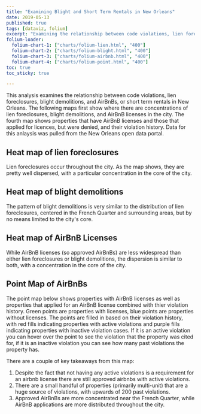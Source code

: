 ```yaml
---
title: "Examining Blight and Short Term Rentals in New Orleans"
date: 2019-05-13
published: true
tags: [dataviz, folium]
excerpt: "Examining the relationship between code violations, lien foreclosures, blight demolitions, and AirBnBs in New Orleans"
folium-loader:
  folium-chart-1: ["charts/folium-lien.html", "400"]
  folium-chart-2: ["charts/folium-blight.html", "400"]
  folium-chart-3: ["charts/folium-airbnb.html", "400"]
  folium-chart-4: ["charts/folium-point.html", "400"]
toc: true
toc_sticky: true

---
```


This analysis examines the relationship between code violations, lien foreclosures, blight demolitions, and AirBnBs, or short term rentals in New Orleans. The following maps first show where there are concentrations of lien foreclosures, blight demolitions, and AirBnB licenses in the city. The fourth map shows properties that have AirBnB licenses and those that applied for licences, but were denied, and their violation history. Data for this anlaysis was pulled from the New Orleans open data portal.

## Heat map of lien foreclosures

<div id="folium-chart-1"></div>

Lien foreclosures occur throughout the city. As the map shows, they are pretty well dispersed, with a particular concentration in the core of the city.

## Heat map of blight demolitions

<div id="folium-chart-2"></div>

The pattern of blight demolitions is very similar to the distribution of lien foreclosures, centered in the French Quarter and surrounding areas, but by no means limited to the city's core.

## Heat map of AirBnB Licenses

<div id="folium-chart-3"></div>

While AirBnB licenses (so approved AirBnBs) are less widespread than  either lien foreclosures or blight demolitions, the dispersion is similar to both, with a concentration in the core of the city.

## Point Map of AirBnBs
<div id="folium-chart-4"></div>

The point map below shows properties with AirBnB licenses as well as properties that applied for an AirBnB license combined with thier violation history. Green points are properties with licenses, blue points are properties without licenses. The points are filled in based on their violation history, with red fills indicating properties with active violations and purple fills indicating properties with
inactive violation cases. If it is an active violation you can hover over the point to see the violation that the property was cited for, if it is an inactive violation you can see how many past violations the property has.

There are a couple of key takeaways from this map:
1. Despite the fact that not having any active violations is a requirement for an airbnb license there are still approved airbnbs with active violations.
2. There are a small handful of properties (primarily multi-unit) that are a huge source of violations, with upwards of 200 past violations.
3. Approved AirBnBs are more concentrated near the French Quarter, while AirBnB applications are more distributed throughout the city.

```
